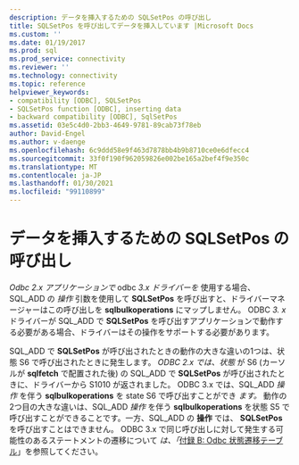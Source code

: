 ```yaml
---
description: データを挿入するための SQLSetPos の呼び出し
title: SQLSetPos を呼び出してデータを挿入しています |Microsoft Docs
ms.custom: ''
ms.date: 01/19/2017
ms.prod: sql
ms.prod_service: connectivity
ms.reviewer: ''
ms.technology: connectivity
ms.topic: reference
helpviewer_keywords:
- compatibility [ODBC], SQLSetPos
- SQLSetPos function [ODBC], inserting data
- backward compatibility [ODBC], SqlSetPos
ms.assetid: 03e5c4d0-2bb3-4649-9781-89cab73f78eb
author: David-Engel
ms.author: v-daenge
ms.openlocfilehash: 6c9ddd58e9f463d7878bb4b9b8710ce0e6dfecc4
ms.sourcegitcommit: 33f0f190f962059826e002be165a2bef4f9e350c
ms.translationtype: MT
ms.contentlocale: ja-JP
ms.lasthandoff: 01/30/2021
ms.locfileid: "99110899"
---
```

# <a name="calling-sqlsetpos-to-insert-data"></a>データを挿入するための SQLSetPos の呼び出し
*Odbc 2.x アプリケーションで* odbc *3.x ドライバーを* 使用する場合、SQL_ADD の *操作* 引数を使用して **SQLSetPos** を呼び出すと、ドライバーマネージャーはこの呼び出しを **sqlbulkoperations** にマップしません。 ODBC *3. x* ドライバーが SQL_ADD で **SQLSetPos** を呼び出すアプリケーションで動作する必要がある場合、ドライバーはその操作をサポートする必要があります。  
  
 SQL_ADD で **SQLSetPos** が呼び出されたときの動作の大きな違いの1つは、状態 S6 で呼び出されたときに発生します。 *ODBC 2.x では、状態* が S6 (カーソルが **sqlfetch** で配置された後) の SQL_ADD で **SQLSetPos** が呼び出されたときに、ドライバーから S1010 が返されました。 ODBC 3.x では、SQL_ADD *操作* を伴う **sqlbulkoperations** を state S6 で呼び出すことができ *ます。* 動作の2つ目の大きな違いは、SQL_ADD *操作* を伴う **sqlbulkoperations** を状態 S5 で呼び出すことができることです。一方、SQL_ADD の **操作** では、 **SQLSetPos** を呼び出すことはできません。 ODBC 3.x で同じ呼び出しに対して発生する可能性のあるステートメントの遷移について *は、「*[付録 B: Odbc 状態遷移テーブル](../../../odbc/reference/appendixes/appendix-b-odbc-state-transition-tables.md)」を参照してください。
